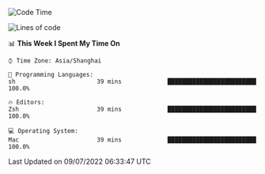 <!--START_SECTION:waka-->
![Code Time](http://img.shields.io/badge/Code%20Time-743%20hrs%2048%20mins-blue)

![Lines of code](https://img.shields.io/badge/From%20Hello%20World%20I%27ve%20Written-22%20Thousand%20lines%20of%20code-blue)

📊 **This Week I Spent My Time On** 

```text
⌚︎ Time Zone: Asia/Shanghai

💬 Programming Languages: 
sh                       39 mins             █████████████████████████   100.0%

🔥 Editors: 
Zsh                      39 mins             █████████████████████████   100.0%

💻 Operating System: 
Mac                      39 mins             █████████████████████████   100.0%

```


 Last Updated on 09/07/2022 06:33:47 UTC
<!--END_SECTION:waka-->
